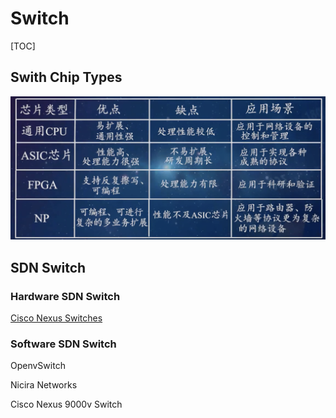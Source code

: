 # Switch

[TOC]



## Swith Chip Types

![Screenshot 2022-11-22 at 1.43.51 PM](../../../../../../Assets/Pics/Screenshot%202022-11-22%20at%201.43.51%20PM.png)



## SDN Switch

### Hardware SDN Switch
[Cisco Nexus Switches](https://en.wikipedia.org/wiki/Cisco_Nexus_switches)



### Software SDN Switch

OpenvSwitch

Nicira Networks



Cisco Nexus 9000v Switch